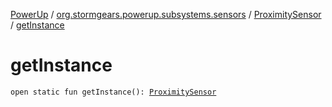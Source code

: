 [PowerUp](../../index.md) / [org.stormgears.powerup.subsystems.sensors](../index.md) / [ProximitySensor](index.md) / [getInstance](./get-instance.md)

# getInstance

`open static fun getInstance(): `[`ProximitySensor`](index.md)